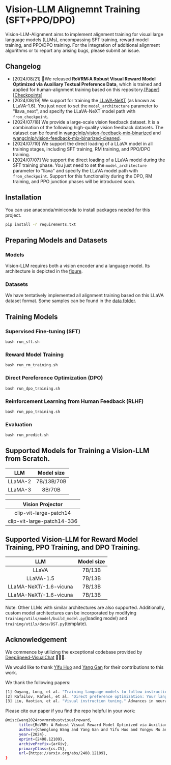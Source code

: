 # Vision-LLM Alignemnt Training (SFT+PPO/DPO)
Vision-LLM-Alignment aims to implement alignment training for visual large language models (LLMs), encompassing SFT training, reward model training, and PPO/DPO training. 
For the integration of additional alignment algorithms or to report any arising bugs, please submit an issue.


## Changelog
- [2024/08/21] 💪We released __RoVRM:A Robust Visual Reward Model Optimized via Auxiliary Textual Preference Data__, which is trained and applied for human-alignment training based on this repository.[[Paper](https://arxiv.org/abs/2408.12109)][[Checkpoints](https://huggingface.co/wangclnlp/robust_visual_reward_model)]
- [2024/08/19] We support for training the [LLaVA-NeXT](https://huggingface.co/collections/llava-hf/llava-next-65f75c4afac77fd37dbbe6cf) (as known as LLaVA-1.6). You just need to set the `model_architecture` parameter to "llava_next", and specify the LLaVA-NeXT model path with `from_checkpoint`.
- [2024/07/18] We provide a large-scale vision feedback dataset. It is a combination of the following high-quality vision feedback datasets. The dataset can be found in [wangclnlp/vision-feedback-mix-binarized](https://huggingface.co/datasets/wangclnlp/vision-feedback-mix-binarized) and [wangclnlp/vision-feedback-mix-binarized-cleaned](https://huggingface.co/datasets/wangclnlp/vision-feedback-mix-binarized-cleaned).
- [2024/07/10] We support the direct loading of a LLaVA model in all training stages, including SFT training, RM training, and PPO/DPO training.
- [2024/07/07] We support the direct loading of a LLaVA model during the SFT training phase. You just need to set the `model_architecture` parameter to "llava" and specify the LLaVA model path with `from_checkpoint`. Support for this functionality during the DPO, RM training, and PPO junction phases will be introduced soon.

## Installation
You can use anaconda/miniconda to install packages needed for this project.
```bash
pip install -r requirements.txt
```

## Preparing Models and Datasets
### Models
Vision-LLM requires both a vision encoder and a language model.
Its architecture is depicted in the [figure](https://github.com/microsoft/DeepSpeedExamples/blob/master/applications/DeepSpeed-VisualChat/assets/model.png).

### Datasets
We have tentatively implemented all alignment training based on this LLaVA dataset format. 
Some samples can be found in the [data folder](https://github.com/wangclnlp/Vision-LLM-Alignment/tree/master/data).

## Training Models
### Supervised Fine-tuning (SFT)
```Shell
bash run_sft.sh 
```

### Reward Model Training
```Shell
bash run_rm_training.sh
```
### Direct Pereference Optimization (DPO)
```Shell
bash run_dpo_training.sh
```
### Reinforcement Learning from Human Feedback (RLHF)
```Shell
bash run_ppo_training.sh
```
### Evaluation
```Shell
bash run_predict.sh 
```

## Supported Models for Training a Vision-LLM from Scratch.
| LLM | Model size |
|:---:|:---:|
| LLaMA-2 | 7B/13B/70B |
| LLaMA-3 | 8B/70B |

| Vision Projector |
|:---:|
| clip-vit-large-patch14 |
| clip-vit-large-patch14-336 |

## Supported Vision-LLM for Reward Model Training, PPO Training, and DPO Training.
| LLM | Model size |
|:---:|:---:|
| LLaVA | 7B/13B |
| LLaMA-1.5 | 7B/13B |
| LLaMA-NeXT/-1.6-vicuna | 7B/13B |
| LLaMA-NeXT/-1.6-vicuna | 7B/13B |

Note: Other LLMs with similar architectures are also supported.
Additionally, custom model architectures can be incorporated by modifying `training/utils/model/build_model.py`(loading model) and `training/utils/data/DST.py`(template).

## Acknowledgement
We commence by utilizing the exceptional codebase provided by [DeepSpeed-VisualChat](https://github.com/microsoft/DeepSpeedExamples/tree/master/applications/DeepSpeed-VisualChat) 🌹🌹🌹.

We would like to thank [Yifu Huo](https://github.com/if-noc) and [Yang Gan](https://github.com/Zhuzhu847) for their contributions to this work.

We thank the following papers:
```bash
[1] Ouyang, Long, et al. "Training language models to follow instructions with human feedback." Advances in neural information processing systems 35 (2022): 27730-27744.
[2] Rafailov, Rafael, et al. "Direct preference optimization: Your language model is secretly a reward model." Advances in Neural Information Processing Systems 36 (2024).
[3] Liu, Haotian, et al. "Visual instruction tuning." Advances in neural information processing systems 36 (2024).
```

Please cite our paper if you find the repo helpful in your work:
```bash
@misc{wang2024rovrmrobustvisualreward,
      title={RoVRM: A Robust Visual Reward Model Optimized via Auxiliary Textual Preference Data}, 
      author={Chenglong Wang and Yang Gan and Yifu Huo and Yongyu Mu and Murun Yang and Qiaozhi He and Tong Xiao and Chunliang Zhang and Tongran Liu and Quan Du and Di Yang and Jingbo Zhu},
      year={2024},
      eprint={2408.12109},
      archivePrefix={arXiv},
      primaryClass={cs.CV},
      url={https://arxiv.org/abs/2408.12109}, 
}
```


